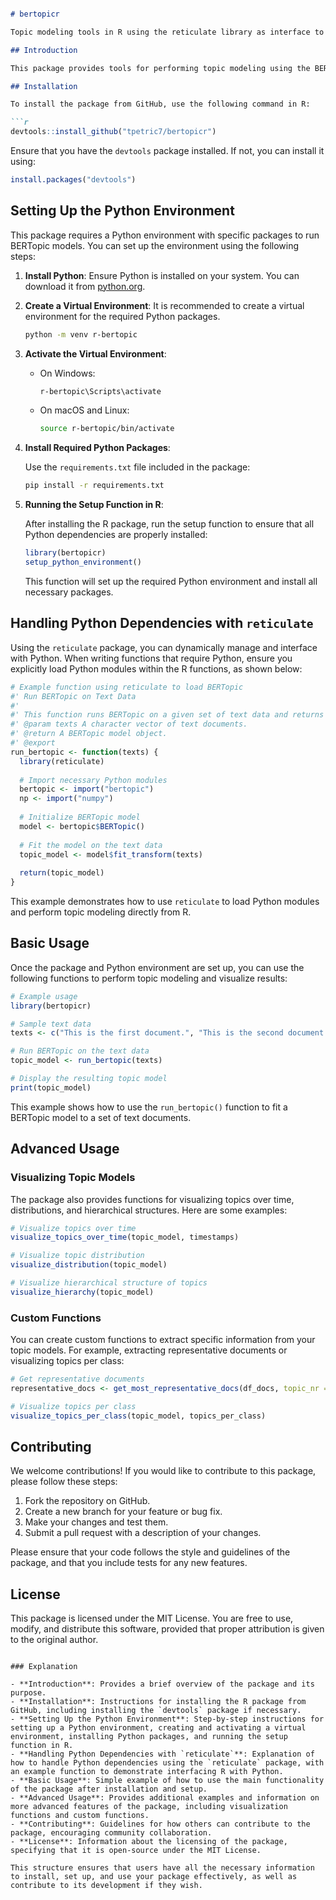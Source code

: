 ```markdown

# bertopicr

Topic modeling tools in R using the reticulate library as interface to the Python package BERTopic

## Introduction

This package provides tools for performing topic modeling using the BERTopic model, integrated into R through the `reticulate` package. It includes functions for visualization and analysis of topic modeling results, making it easier to understand and explore topics within text data.

## Installation

To install the package from GitHub, use the following command in R:

```r
devtools::install_github("tpetric7/bertopicr")
```

Ensure that you have the `devtools` package installed. If not, you can install it using:

```r
install.packages("devtools")
```

## Setting Up the Python Environment

This package requires a Python environment with specific packages to run BERTopic models. You can set up the environment using the following steps:

1. **Install Python**: Ensure Python is installed on your system. You can download it from [python.org](https://www.python.org/).

2. **Create a Virtual Environment**: It is recommended to create a virtual environment for the required Python packages.

    ```bash
    python -m venv r-bertopic
    ```

3. **Activate the Virtual Environment**:

    - On Windows:

        ```bash
        r-bertopic\Scripts\activate
        ```

    - On macOS and Linux:

        ```bash
        source r-bertopic/bin/activate
        ```

4. **Install Required Python Packages**:

    Use the `requirements.txt` file included in the package:

    ```bash
    pip install -r requirements.txt
    ```

5. **Running the Setup Function in R**:

    After installing the R package, run the setup function to ensure that all Python dependencies are properly installed:

    ```r
    library(bertopicr)
    setup_python_environment()
    ```

    This function will set up the required Python environment and install all necessary packages.

## Handling Python Dependencies with `reticulate`

Using the `reticulate` package, you can dynamically manage and interface with Python. When writing functions that require Python, ensure you explicitly load Python modules within the R functions, as shown below:

```r
# Example function using reticulate to load BERTopic
#' Run BERTopic on Text Data
#'
#' This function runs BERTopic on a given set of text data and returns the topic model.
#' @param texts A character vector of text documents.
#' @return A BERTopic model object.
#' @export
run_bertopic <- function(texts) {
  library(reticulate)
  
  # Import necessary Python modules
  bertopic <- import("bertopic")
  np <- import("numpy")
  
  # Initialize BERTopic model
  model <- bertopic$BERTopic()
  
  # Fit the model on the text data
  topic_model <- model$fit_transform(texts)
  
  return(topic_model)
}
```

This example demonstrates how to use `reticulate` to load Python modules and perform topic modeling directly from R.

## Basic Usage

Once the package and Python environment are set up, you can use the following functions to perform topic modeling and visualize results:

```r
# Example usage
library(bertopicr)

# Sample text data
texts <- c("This is the first document.", "This is the second document.")

# Run BERTopic on the text data
topic_model <- run_bertopic(texts)

# Display the resulting topic model
print(topic_model)
```

This example shows how to use the `run_bertopic()` function to fit a BERTopic model to a set of text documents.

## Advanced Usage

### Visualizing Topic Models

The package also provides functions for visualizing topics over time, distributions, and hierarchical structures. Here are some examples:

```r
# Visualize topics over time
visualize_topics_over_time(topic_model, timestamps)

# Visualize topic distribution
visualize_distribution(topic_model)

# Visualize hierarchical structure of topics
visualize_hierarchy(topic_model)
```

### Custom Functions

You can create custom functions to extract specific information from your topic models. For example, extracting representative documents or visualizing topics per class:

```r
# Get representative documents
representative_docs <- get_most_representative_docs(df_docs, topic_nr = 3, n_docs = 5)

# Visualize topics per class
visualize_topics_per_class(topic_model, topics_per_class)
```

## Contributing

We welcome contributions! If you would like to contribute to this package, please follow these steps:

1. Fork the repository on GitHub.
2. Create a new branch for your feature or bug fix.
3. Make your changes and test them.
4. Submit a pull request with a description of your changes.

Please ensure that your code follows the style and guidelines of the package, and that you include tests for any new features.

## License

This package is licensed under the MIT License. You are free to use, modify, and distribute this software, provided that proper attribution is given to the original author.

```

### Explanation

- **Introduction**: Provides a brief overview of the package and its purpose.
- **Installation**: Instructions for installing the R package from GitHub, including installing the `devtools` package if necessary.
- **Setting Up the Python Environment**: Step-by-step instructions for setting up a Python environment, creating and activating a virtual environment, installing Python packages, and running the setup function in R.
- **Handling Python Dependencies with `reticulate`**: Explanation of how to handle Python dependencies using the `reticulate` package, with an example function to demonstrate interfacing R with Python.
- **Basic Usage**: Simple example of how to use the main functionality of the package after installation and setup.
- **Advanced Usage**: Provides additional examples and information on more advanced features of the package, including visualization functions and custom functions.
- **Contributing**: Guidelines for how others can contribute to the package, encouraging community collaboration.
- **License**: Information about the licensing of the package, specifying that it is open-source under the MIT License.

This structure ensures that users have all the necessary information to install, set up, and use your package effectively, as well as contribute to its development if they wish.
